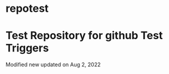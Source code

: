 # repotest

Test Repository for github
Test Triggers
===========================
Modified new
updated on Aug 2, 2022
